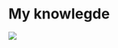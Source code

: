 # My knowlegde


[![](https://mermaid.ink/img/pako:eNpNkN1uwjAMhV8l8hVICHWUqm3uxtCmoQ2xgTRp6o1pQtuNxFWabjDEu6-l6s-dv-PjHDsXiElI4KAyLRTmkWbMENnRSMnxuCbGHg1pK7VoiLFNmrflCn9wG5sst63C2LvEeICNJMpTL63lyU6_ikZYYPw9eHyJFvdYyKK3v563by8DJJ3QcjEMFFln35xtSrqldXXcattbN1gUOZk-_XbEx46xBndEx67zlNm03LP72Gak-wD6lYYtnruFqdrfwAQSkwng1pRyAkoahTXCpfZFYFOpZAS8KoU8YHm0EUT6Wo3lqD-JVDtpqExS4Ac8FhWVuUArlxkmBlWnmuq_pHmgUlvgoRPeHgF-gRPwme9O_Xnoeb7vOs5d3TwDd51p4PkzPwhCbx66YRhcJ_B3i606vnf9B46xlRY?type=png)](https://mermaid.live/edit#pako:eNpNkN1uwjAMhV8l8hVICHWUqm3uxtCmoQ2xgTRp6o1pQtuNxFWabjDEu6-l6s-dv-PjHDsXiElI4KAyLRTmkWbMENnRSMnxuCbGHg1pK7VoiLFNmrflCn9wG5sst63C2LvEeICNJMpTL63lyU6_ikZYYPw9eHyJFvdYyKK3v563by8DJJ3QcjEMFFln35xtSrqldXXcattbN1gUOZk-_XbEx46xBndEx67zlNm03LP72Gak-wD6lYYtnruFqdrfwAQSkwng1pRyAkoahTXCpfZFYFOpZAS8KoU8YHm0EUT6Wo3lqD-JVDtpqExS4Ac8FhWVuUArlxkmBlWnmuq_pHmgUlvgoRPeHgF-gRPwme9O_Xnoeb7vOs5d3TwDd51p4PkzPwhCbx66YRhcJ_B3i606vnf9B46xlRY)


